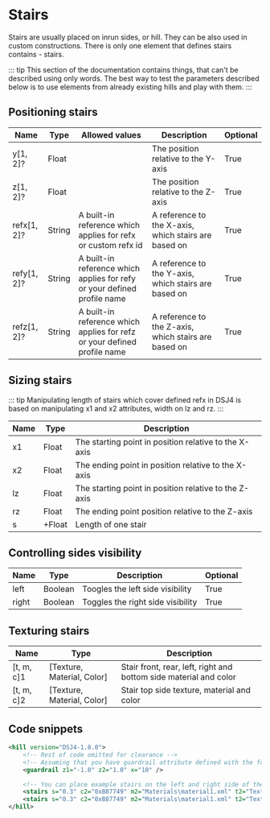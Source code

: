 # Stairs

Stairs are usually placed on inrun sides, or hill. They can be also used in custom constructions. There is only one element that defines stairs contains - stairs.

::: tip
This section of the documentation contains things, that can't be described using only words. The best way to test the parameters described below is to use elements from already existing hills and play with them.
:::

## Positioning stairs

| Name        | Type   | Allowed values                                                           | Description                                          | Optional |
| ----------- | ------ | ------------------------------------------------------------------------ | ---------------------------------------------------- | -------- |
| y[1, 2]?    | Float  |                                                                          | The position relative to the Y-axis                  | True     |
| z[1, 2]?    | Float  |                                                                          | The position relative to the Z-axis                  | True     |
| refx[1, 2]? | String | A built-in reference which applies for refx or custom refx id                              | A reference to the X-axis, which stairs are based on | True     |
| refy[1, 2]? | String | A built-in reference which applies for refy or your defined profile name | A reference to the Y-axis, which stairs are based on | True     |
| refz[1, 2]? | String | A built-in reference which applies for refz or your defined profile name | A reference to the Z-axis, which stairs are based on | True     |

## Sizing stairs

::: tip
Manipulating length of stairs which cover defined refx in DSJ4 is based on manipulating x1 and x2 attributes, width on lz and rz.
:::

| Name | Type   | Description                                           |
| ---- | ------ | ----------------------------------------------------- |
| x1   | Float  | The starting point in position relative to the X-axis |
| x2   | Float  | The ending point in position relative to the X-axis   |
| lz   | Float  | The starting point in position relative to the Z-axis |
| rz   | Float  | The ending point position relative to the Z-axis      |
| s    | +Float | Length of one stair                                   |

## Controlling sides visibility

| Name  | Type    | Description                       | Optional |
| ----- | ------- | --------------------------------- | -------- |
| left  | Boolean | Toogles the left side visibility  | True     |
| right | Boolean | Toggles the right side visibility | True     |

## Texturing stairs

| Name       | Type                       | Description                                                       |
| ---------- | -------------------------- | ----------------------------------------------------------------- |
| [t, m, c]1 | [Texture, Material, Color] | Stair front, rear, left, right and bottom side material and color |
| [t, m, c]2 | [Texture, Material, Color] | Stair top side texture, material and color                        |

## Code snippets

``` xml
<hill version="DSJ4-1.8.0">
    <!-- Rest of code omitted for clearance -->
    <!-- Assuming that you have guardrail attribute defined with the following parameters -->
    <guardrail z1="-1.0" z2="1.0" x="10" />

    <!-- You can place example stairs on the left and right side of the inrun using this snippet -->
    <stairs s="0.3" c2="0xB87749" m2="Materials\material1.xml" t2="Textures\wood2.png" c1="0x333333" m1="Materials\material1.xml" t1="Textures\rubbermat.png" rz="-2.0" lz="-1.0" d="0.3" x2="15.0" x1="0.0" refx2="inrun" refx1="inrun"/>
    <stairs s="0.3" c2="0xB87749" m2="Materials\material1.xml" t2="Textures\wood2.png" c1="0x333333" m1="Materials\material1.xml" t1="Textures\rubbermat.png" rz="1.0" lz="2.0" d="0.3" x2="15.0" x1="0.0" refx2="inrun" refx1="inrun"/>
</hill>
```
